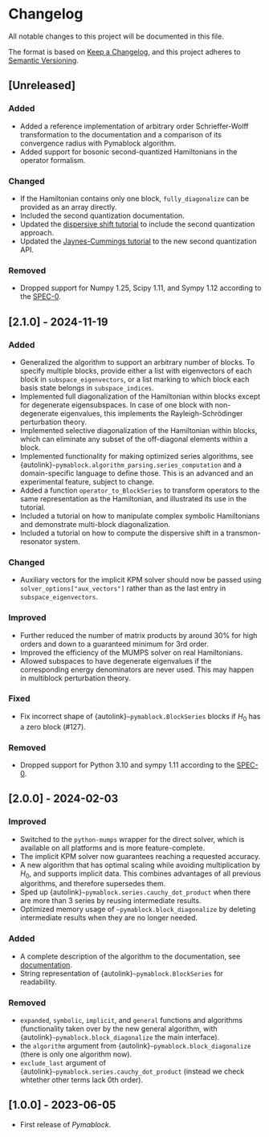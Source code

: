 # Changelog

All notable changes to this project will be documented in this file.

The format is based on [Keep a Changelog](https://keepachangelog.com/en/1.0.0/),
and this project adheres to [Semantic Versioning](https://semver.org/spec/v2.0.0.html).

## [Unreleased]

### Added

- Added a reference implementation of arbitrary order Schrieffer-Wolff transformation to the documentation and a comparison of its convergence radius with Pymablock algorithm.
- Added support for bosonic second-quantized Hamiltonians in the operator formalism.

### Changed

- If the Hamiltonian contains only one block, `fully_diagonalize` can be provided as an array directly.
- Included the second quantization documentation.
- Updated the [dispersive shift tutorial](tutorial/dispersive_shift.md) to include the second quantization approach.
- Updated the [Jaynes-Cummings tutorial](tutorial/jaynes_cummings.md) to the new second quantization API.

### Removed

- Dropped support for Numpy 1.25, Scipy 1.11, and Sympy 1.12 according to the [SPEC-0](https://scientific-python.org/specs/spec-0000/).

## [2.1.0] - 2024-11-19

### Added

- Generalized the algorithm to support an arbitrary number of blocks. To specify multiple blocks, provide either a list with eigenvectors of each block in `subspace_eigenvectors`, or a list marking to which block each basis state belongs in `subspace_indices`.
- Implemented full diagonalization of the Hamiltonian within blocks except for degenerate eigensubspaces. In case of one block with non-degenerate eigenvalues, this implements the Rayleigh-Schrödinger perturbation theory.
- Implemented selective diagonalization of the Hamiltonian within blocks, which can eliminate any subset of the off-diagonal elements within a block.
- Implemented functionality for making optimized series algorithms, see {autolink}`~pymablock.algorithm_parsing.series_computation` and a domain-specific language to define those. This is an advanced and an experimental feature, subject to change.
- Added a function `operator_to_BlockSeries` to transform operators to the same representation as the Hamiltonian, and illustrated its use in the tutorial.
- Included a tutorial on how to manipulate complex symbolic Hamiltonians and demonstrate multi-block diagonalization.
- Included a tutorial on how to compute the dispersive shift in a transmon-resonator system.

### Changed

- Auxiliary vectors for the implicit KPM solver should now be passed using `solver_options["aux_vectors"]` rather than as the last entry in `subspace_eigenvectors`.

### Improved

- Further reduced the number of matrix products by around 30% for high orders and down to a guaranteed minimum for 3rd order.
- Improved the efficiency of the MUMPS solver on real Hamiltonians.
- Allowed subspaces to have degenerate eigenvalues if the corresponding energy denominators are never used. This may happen in multiblock perturbation theory.

### Fixed

- Fix incorrect shape of {autolink}`~pymablock.BlockSeries` blocks if $H_0$ has a zero block (#127).

### Removed

- Dropped support for Python 3.10 and sympy 1.11 according to the [SPEC-0](https://scientific-python.org/specs/spec-0000/).

## [2.0.0] - 2024-02-03

### Improved

- Switched to the `python-mumps` wrapper for the direct solver, which is available on all platforms and is more feature-complete.
- The implicit KPM solver now guarantees reaching a requested accuracy.
- A new algorithm that has optimal scaling while avoiding multiplication by $H_0$, and supports implicit data. This combines advantages of all previous algorithms, and therefore supersedes them.
- Sped up {autolink}`~pymablock.series.cauchy_dot_product` when there are more than 3 series by reusing intermediate results.
- Optimized memory usage of `~pymablock.block_diagonalize` by deleting intermediate results when they are no longer needed.

### Added

- A complete description of the algorithm to the documentation, see [documentation](algorithms.md).
- String representation of {autolink}`~pymablock.BlockSeries` for readability.

### Removed

- `expanded`, `symbolic`, `implicit`, and `general` functions and algorithms (functionality taken over by the new general algorithm, with {autolink}`~pymablock.block_diagonalize` the main interface).
- the `algorithm` argument from {autolink}`~pymablock.block_diagonalize` (there is only one algorithm now).
- `exclude_last` argument of {autolink}`~pymablock.series.cauchy_dot_product` (instead we check whtether other terms lack 0th order).

## [1.0.0] - 2023-06-05

- First release of _Pymablock_.
